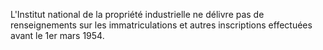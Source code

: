 
  
L'Institut national de la propriété industrielle ne délivre pas de renseignements sur les immatriculations et autres inscriptions effectuées avant le 1er mars 1954.

